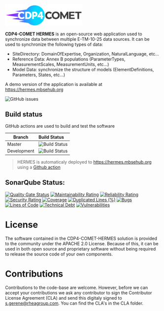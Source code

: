 <img src="https://github.com/RHEAGROUP/CDP4-COMET-HERMES/raw/development/COMET-Community-Edition.png" width="250">

**CDP4-COMET HERMES** is an open-source web application used to synchronize data between multiple E-TM-10-25 data sources. It can be used to synchronize the following types of data:
  - SiteDirectory: DomainOfExpertise, Organization, NaturalLanguage, etc...
  - Reference Data: Annex B populations (ParameterTypes, MeasurementScales, MeasurementUnits, etc...)
  - Model Data: synchronize the structure of models (ElementDefinitions, Parameters, States, etc...)

A demo version of the application is available at https://hermes.mbsehub.org

![GitHub issues](https://img.shields.io/github/issues/RHEAGROUP/CDP4-COMET-HERMES.svg)

## Build status

GitHub actions are used to build and test the software

Branch | Build Status
------- | :------------
Master | ![Build Status](https://github.com/RHEAGROUP/CDP4-COMET-HERMES/actions/workflows/CodeQuality.yml/badge.svg?branch=master)
Development | ![Build Status](https://github.com/RHEAGROUP/CDP4-COMET-HERMES/actions/workflows/CodeQuality.yml/badge.svg?branch=development)

> HERMES is automaticaly deployed to https://hermes.mbsehub.org using a [Github action](https://github.com/RHEAGROUP/CDP4-COMET-HERMES/actions/workflows/publish-docker-container.yml)

## SonarQube Status:

[![Quality Gate Status](https://sonarcloud.io/api/project_badges/measure?project=RHEAGROUP_CDP4-COMET-HERMES&metric=alert_status)](https://sonarcloud.io/dashboard?id=RHEAGROUP_CDP4-COMET-HERMES)
[![Maintainability Rating](https://sonarcloud.io/api/project_badges/measure?project=RHEAGROUP_CDP4-COMET-HERMES&metric=sqale_rating)](https://sonarcloud.io/dashboard?id=RHEAGROUP_CDP4-COMET-HERMES)
[![Reliability Rating](https://sonarcloud.io/api/project_badges/measure?project=RHEAGROUP_CDP4-COMET-HERMES&metric=reliability_rating)](https://sonarcloud.io/dashboard?id=RHEAGROUP_CDP4-COMET-HERMES)
[![Security Rating](https://sonarcloud.io/api/project_badges/measure?project=RHEAGROUP_CDP4-COMET-HERMES&metric=security_rating)](https://sonarcloud.io/dashboard?id=RHEAGROUP_CDP4-COMET-HERMES)
[![Coverage](https://sonarcloud.io/api/project_badges/measure?project=RHEAGROUP_CDP4-COMET-HERMES&metric=coverage)](https://sonarcloud.io/dashboard?id=RHEAGROUP_CDP4-COMET-HERMES)
[![Duplicated Lines (%)](https://sonarcloud.io/api/project_badges/measure?project=RHEAGROUP_CDP4-COMET-HERMES&metric=duplicated_lines_density)](https://sonarcloud.io/dashboard?id=RHEAGROUP_CDP4-COMET-HERMES)
[![Bugs](https://sonarcloud.io/api/project_badges/measure?project=RHEAGROUP_CDP4-COMET-HERMES&metric=bugs)](https://sonarcloud.io/dashboard?id=RHEAGROUP_CDP4-COMET-HERMES)
[![Lines of Code](https://sonarcloud.io/api/project_badges/measure?project=RHEAGROUP_CDP4-COMET-HERMES&metric=ncloc)](https://sonarcloud.io/dashboard?id=RHEAGROUP_CDP4-COMET-HERMES)
[![Technical Debt](https://sonarcloud.io/api/project_badges/measure?project=RHEAGROUP_CDP4-COMET-HERMES&metric=sqale_index)](https://sonarcloud.io/dashboard?id=RHEAGROUP_CDP4-COMET-HERMES)
[![Vulnerabilities](https://sonarcloud.io/api/project_badges/measure?project=RHEAGROUP_CDP4-COMET-HERMES&metric=vulnerabilities)](https://sonarcloud.io/dashboard?id=RHEAGROUP_CDP4-COMET-HERMES)

# License

The software contained in the CDP4-COMET-HERMES solution is provided to the community under the APACHE 2.0 License. Because of this, it can be used in both open source and proprietary software without being required to release the source code of your own components.

# Contributions

Contributions to the code-base are welcome. However, before we can accept your contributions we ask any contributor to sign the Contributor License Agreement (CLA) and send this digitaly signed to s.gerene@rheagroup.com. You can find the CLA's in the CLA folder.